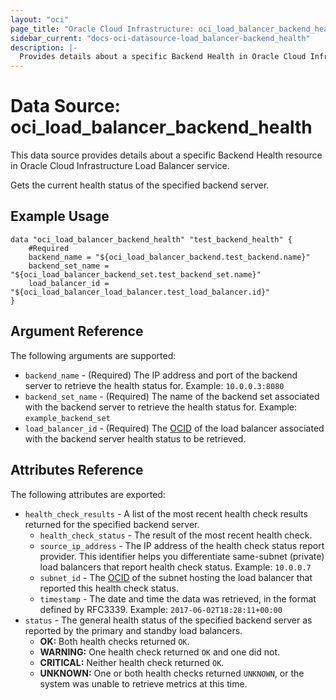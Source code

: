 ```yaml
---
layout: "oci"
page_title: "Oracle Cloud Infrastructure: oci_load_balancer_backend_health"
sidebar_current: "docs-oci-datasource-load_balancer-backend_health"
description: |-
  Provides details about a specific Backend Health in Oracle Cloud Infrastructure Load Balancer service
---
```


# Data Source: oci_load_balancer_backend_health
This data source provides details about a specific Backend Health resource in Oracle Cloud Infrastructure Load Balancer service.

Gets the current health status of the specified backend server.

## Example Usage

```hcl
data "oci_load_balancer_backend_health" "test_backend_health" {
	#Required
	backend_name = "${oci_load_balancer_backend.test_backend.name}"
	backend_set_name = "${oci_load_balancer_backend_set.test_backend_set.name}"
	load_balancer_id = "${oci_load_balancer_load_balancer.test_load_balancer.id}"
}
```

## Argument Reference

The following arguments are supported:

* `backend_name` - (Required) The IP address and port of the backend server to retrieve the health status for.  Example: `10.0.0.3:8080` 
* `backend_set_name` - (Required) The name of the backend set associated with the backend server to retrieve the health status for.  Example: `example_backend_set` 
* `load_balancer_id` - (Required) The [OCID](https://docs.cloud.oracle.com/iaas/Content/General/Concepts/identifiers.htm) of the load balancer associated with the backend server health status to be retrieved.


## Attributes Reference

The following attributes are exported:

* `health_check_results` - A list of the most recent health check results returned for the specified backend server. 
	* `health_check_status` - The result of the most recent health check. 
	* `source_ip_address` - The IP address of the health check status report provider. This identifier helps you differentiate same-subnet (private) load balancers that report health check status.  Example: `10.0.0.7` 
	* `subnet_id` - The [OCID](https://docs.cloud.oracle.com/iaas/Content/General/Concepts/identifiers.htm) of the subnet hosting the load balancer that reported this health check status. 
	* `timestamp` - The date and time the data was retrieved, in the format defined by RFC3339.  Example: `2017-06-02T18:28:11+00:00` 
* `status` - The general health status of the specified backend server as reported by the primary and standby load balancers.
	*   **OK:** Both health checks returned `OK`.
	*   **WARNING:** One health check returned `OK` and one did not.
	*   **CRITICAL:** Neither health check returned `OK`.
	*   **UNKNOWN:** One or both health checks returned `UNKNOWN`, or the system was unable to retrieve metrics at this time. 

